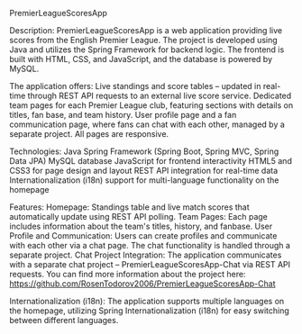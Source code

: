 PremierLeagueScoresApp

Description:
PremierLeagueScoresApp is a web application providing live scores from the English Premier League. The project is developed using Java and utilizes the Spring Framework for backend logic. The frontend is built with HTML, CSS, and JavaScript, and the database is powered by MySQL.

The application offers:
Live standings and score tables – updated in real-time through REST API requests to an external live score service.
Dedicated team pages for each Premier League club, featuring sections with details on titles, fan base, and team history.
User profile page and a fan communication page, where fans can chat with each other, managed by a separate project. All pages are responsive.

Technologies:
Java
Spring Framework (Spring Boot, Spring MVC, Spring Data JPA)
MySQL database
JavaScript for frontend interactivity
HTML5 and CSS3 for page design and layout
REST API integration for real-time data
Internationalization (i18n) support for multi-language functionality on the homepage

Features:
Homepage: Standings table and live match scores that automatically update using REST API polling.
Team Pages: Each page includes information about the team's titles, history, and fanbase.
User Profile and Communication: Users can create profiles and communicate with each other via a chat page. The chat functionality is handled through a separate project.
Chat Project Integration: The application communicates with a separate chat project – PremierLeagueScoresApp-Chat via REST API requests. You can find more information about the project here: https://github.com/RosenTodorov2006/PremierLeagueScoresApp-Chat

Internationalization (i18n):
The application supports multiple languages on the homepage, utilizing Spring Internationalization (i18n) for easy switching between different languages.
